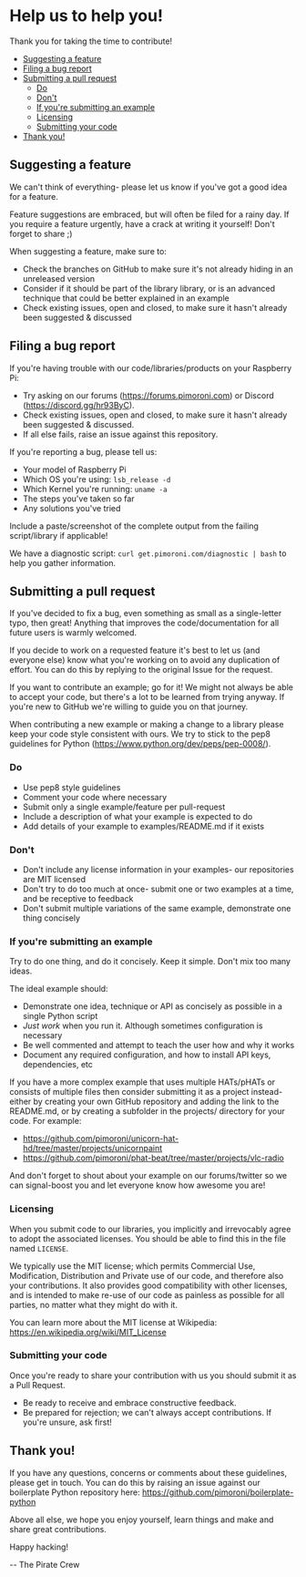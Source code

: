 # Help us to help you! <!-- omit in toc -->

Thank you for taking the time to contribute!

- [Suggesting a feature](#suggesting-a-feature)
- [Filing a bug report](#filing-a-bug-report)
- [Submitting a pull request](#submitting-a-pull-request)
  - [Do](#do)
  - [Don't](#dont)
  - [If you're submitting an example](#if-youre-submitting-an-example)
  - [Licensing](#licensing)
  - [Submitting your code](#submitting-your-code)
- [Thank you!](#thank-you)

## Suggesting a feature

We can't think of everything- please let us know if you've got a good idea for a feature.

Feature suggestions are embraced, but will often be filed for a rainy day. If you require a feature urgently, have a crack at writing it yourself! Don't forget to share ;)

When suggesting a feature, make sure to:

* Check the branches on GitHub to make sure it's not already hiding in an unreleased version
* Consider if it should be part of the library library, or is an advanced technique that could be better explained in an example
* Check existing issues, open and closed, to make sure it hasn't already been suggested & discussed

## Filing a bug report

If you're having trouble with our code/libraries/products on your Raspberry Pi:

* Try asking on our forums (https://forums.pimoroni.com) or Discord (https://discord.gg/hr93ByC).
* Check existing issues, open and closed, to make sure it hasn't already been suggested & discussed.
* If all else fails, raise an issue against this repository.

If you're reporting a bug, please tell us:

* Your model of Raspberry Pi
* Which OS you're using: `lsb_release -d`
* Which Kernel you're running: `uname -a`
* The steps you've taken so far
* Any solutions you've tried

Include a paste/screenshot of the complete output from the failing script/library if applicable!

We have a diagnostic script: `curl get.pimoroni.com/diagnostic | bash` to help you gather information.

## Submitting a pull request

If you've decided to fix a bug, even something as small as a single-letter typo, then great! Anything that improves the code/documentation for all future users is warmly welcomed.

If you decide to work on a requested feature it's best to let us (and everyone else) know what you're working on to avoid any duplication of effort. You can do this by replying to the original Issue for the request.

If you want to contribute an example; go for it! We might not always be able to accept your code, but there's a lot to be learned from trying anyway. If you're new to GitHub we're willing to guide you on that journey.

When contributing a new example or making a change to a library please keep your code style consistent with ours. We try to stick to the pep8 guidelines for Python (https://www.python.org/dev/peps/pep-0008/).

### Do

* Use pep8 style guidelines
* Comment your code where necessary
* Submit only a single example/feature per pull-request
* Include a description of what your example is expected to do
* Add details of your example to examples/README.md if it exists

### Don't

* Don't include any license information in your examples- our repositories are MIT licensed
* Don't try to do too much at once- submit one or two examples at a time, and be receptive to feedback
* Don't submit multiple variations of the same example, demonstrate one thing concisely

### If you're submitting an example

Try to do one thing, and do it concisely. Keep it simple. Don't mix too many ideas.

The ideal example should:

* Demonstrate one idea, technique or API as concisely as possible in a single Python script
* *Just work* when you run it. Although sometimes configuration is necessary
* Be well commented and attempt to teach the user how and why it works
* Document any required configuration, and how to install API keys, dependencies, etc

If you have a more complex example that uses multiple HATs/pHATs or consists of multiple files then consider submitting it as a project instead- either by creating your own GitHub repository and adding the link to the README.md, or by creating a subfolder in the projects/ directory for your code. For example:

* https://github.com/pimoroni/unicorn-hat-hd/tree/master/projects/unicornpaint
* https://github.com/pimoroni/phat-beat/tree/master/projects/vlc-radio

And don't forget to shout about your example on our forums/twitter so we can signal-boost you and let everyone know how awesome you are!

### Licensing

When you submit code to our libraries, you implicitly and irrevocably agree to adopt the associated licenses. You should be able to find this in the file named `LICENSE`.

We typically use the MIT license; which permits Commercial Use, Modification, Distribution and Private use of our code, and therefore also your contributions. It also provides good compatibility with other licenses, and is intended to make re-use of our code as painless as possible for all parties, no matter what they might do with it.

You can learn more about the MIT license at Wikipedia: https://en.wikipedia.org/wiki/MIT_License

### Submitting your code

Once you're ready to share your contribution with us you should submit it as a Pull Request.

* Be ready to receive and embrace constructive feedback.
* Be prepared for rejection; we can't always accept contributions. If you're unsure, ask first!

## Thank you!

If you have any questions, concerns or comments about these guidelines, please get in touch. You can do this by raising an issue against our boilerplate Python repository here: https://github.com/pimoroni/boilerplate-python

Above all else, we hope you enjoy yourself, learn things and make and share great contributions.

Happy hacking!

-- The Pirate Crew
